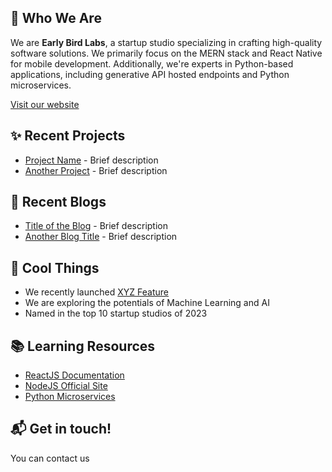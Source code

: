 ## :mag_right: Who We Are

We are **Early Bird Labs**, a startup studio specializing in crafting high-quality software solutions. We primarily focus on the MERN stack and React Native for mobile development. Additionally, we're experts in Python-based applications, including generative API hosted endpoints and Python microservices.

[Visit our website](https://earlybirdlabs.io)

## :sparkles: Recent Projects

<!-- Add a list of your most recent or noteworthy projects -->
- [Project Name](https://github.com/EarlyBirdLabs/ProjectName) - Brief description
- [Another Project](https://github.com/EarlyBirdLabs/AnotherProject) - Brief description

## :newspaper: Recent Blogs

<!-- Add a list of your most recent or noteworthy blogs -->
- [Title of the Blog](https://earlybirdlabs.io/blog/blog-title) - Brief description
- [Another Blog Title](https://earlybirdlabs.io/blog/another-blog-title) - Brief description

## :tada: Cool Things

<!-- Share some cool achievements, technologies you're excited about, or other highlights -->
- We recently launched [XYZ Feature](https://github.com/EarlyBirdLabs/ProjectName/releases/tag/v1.0)
- We are exploring the potentials of Machine Learning and AI
- Named in the top 10 startup studios of 2023

## :books: Learning Resources

<!-- Add learning resources like tutorials, documentation, and others that you find useful -->
- [ReactJS Documentation](https://reactjs.org/docs/getting-started.html)
- [NodeJS Official Site](https://nodejs.org/en/docs/)
- [Python Microservices](https://realpython.com/microservices-python/)

## :mailbox_with_mail: Get in touch!

You can contact us
